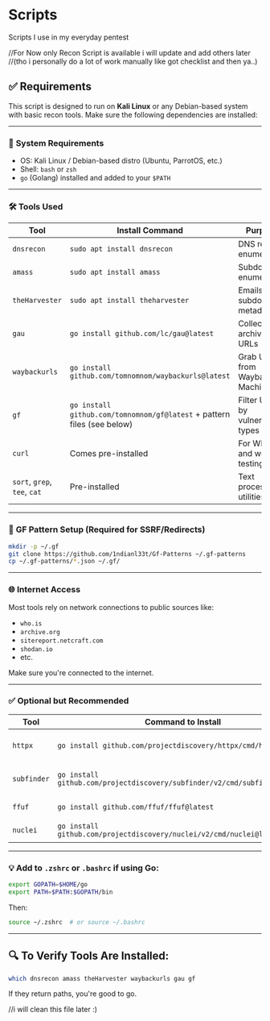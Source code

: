 # Scripts
Scripts I use in my everyday pentest

//For Now only Recon Script is available i will update and add others later
//(tho i personally do a lot of work manually like got checklist and then ya..)

## ✅ Requirements

This script is designed to run on **Kali Linux** or any Debian-based system with basic recon tools. Make sure the following dependencies are installed:

---

### 🐧 **System Requirements**

* OS: Kali Linux / Debian-based distro (Ubuntu, ParrotOS, etc.)
* Shell: `bash` or `zsh`
* `go` (Golang) installed and added to your `$PATH`

---

### 🛠️ **Tools Used**

| Tool                         | Install Command                                                         | Purpose                            |
| ---------------------------- | ----------------------------------------------------------------------- | ---------------------------------- |
| `dnsrecon`                   | `sudo apt install dnsrecon`                                             | DNS record enumeration             |
| `amass`                      | `sudo apt install amass`                                                | Subdomain enumeration              |
| `theHarvester`               | `sudo apt install theharvester`                                         | Emails, subdomains, metadata       |
| `gau`                        | `go install github.com/lc/gau@latest`                                   | Collect archived URLs              |
| `waybackurls`                | `go install github.com/tomnomnom/waybackurls@latest`                    | Grab URLs from Wayback Machine     |
| `gf`                         | `go install github.com/tomnomnom/gf@latest` + pattern files (see below) | Filter URLs by vulnerability types |
| `curl`                       | Comes pre-installed                                                     | For WHOIS and web link testing     |
| `sort`, `grep`, `tee`, `cat` | Pre-installed                                                           | Text processing utilities          |

---

### 📁 **GF Pattern Setup (Required for SSRF/Redirects)**

```bash
mkdir -p ~/.gf
git clone https://github.com/1ndianl33t/Gf-Patterns ~/.gf-patterns
cp ~/.gf-patterns/*.json ~/.gf/
```

---

### 🌐 **Internet Access**

Most tools rely on network connections to public sources like:

* `who.is`
* `archive.org`
* `sitereport.netcraft.com`
* `shodan.io`
* etc.

Make sure you're connected to the internet.

---

### ✅ Optional but Recommended

| Tool        | Command to Install                                                         | Why Use It?                |
| ----------- | -------------------------------------------------------------------------- | -------------------------- |
| `httpx`     | `go install github.com/projectdiscovery/httpx/cmd/httpx@latest`            | Check if URLs are live     |
| `subfinder` | `go install github.com/projectdiscovery/subfinder/v2/cmd/subfinder@latest` | Faster subdomain discovery |
| `ffuf`      | `go install github.com/ffuf/ffuf@latest`                                   | Directory/file fuzzing     |
| `nuclei`    | `go install github.com/projectdiscovery/nuclei/v2/cmd/nuclei@latest`       | Vulnerability scanning     |

---

### 💡 Add to `.zshrc` or `.bashrc` if using Go:

```bash
export GOPATH=$HOME/go
export PATH=$PATH:$GOPATH/bin
```

Then:

```bash
source ~/.zshrc  # or source ~/.bashrc
```

---

## 🔍 To Verify Tools Are Installed:

```bash
which dnsrecon amass theHarvester waybackurls gau gf
```

If they return paths, you're good to go.


//i will clean this file later :) 
